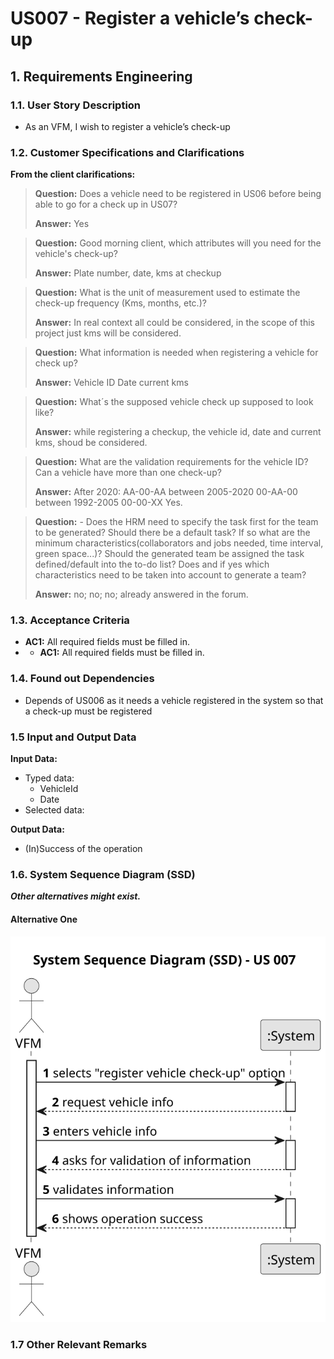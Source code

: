 # US007 - Register a vehicle’s check-up


## 1. Requirements Engineering

### 1.1. User Story Description

- As an VFM, I wish to register a vehicle’s check-up

### 1.2. Customer Specifications and Clarifications


**From the client clarifications:**
> **Question:** Does a vehicle need to be registered in US06 before being able to go for a check up in US07?
> 
> **Answer:** Yes

> **Question:**
Good morning client,
which attributes will you need for the vehicle's check-up?
> 
> **Answer:**
Plate number, date, kms at checkup

> **Question:**
What is the unit of measurement used to estimate the check-up frequency (Kms, months, etc.)?
> 
> **Answer:**
In real context all could be considered, in the scope of this project just kms will be considered.

> **Question:** 
What information is needed when registering a vehicle for check up?
> 
> **Answer:**
Vehicle ID
Date
current kms

> **Question:**  What´s the supposed vehicle check up supposed to look like?
> 
> **Answer:**
while registering a checkup, the vehicle id, date and current kms, shoud be considered.

> **Question:**
What are the validation requirements for the vehicle ID?
Can a vehicle have more than one check-up?
> 
> **Answer:**
After 2020: AA-00-AA
between 2005-2020 00-AA-00
between 1992-2005 00-00-XX
Yes.

> **Question:** - Does the HRM need to specify the task first for the team to be generated?
Should there be a default task? If so what are the minimum characteristics(collaborators and jobs needed, time interval, green space...)?
Should the generated team be assigned the task defined/default into the to-do list?
Does and if yes which characteristics need to be taken into account to generate a team?
> 
> **Answer:**
no;
no;
no;
already answered in the forum.

### 1.3. Acceptance Criteria

* **AC1:** All required fields must be filled in.
* * **AC1:** All required fields must be filled in.


### 1.4. Found out Dependencies

* Depends of US006 as it needs a vehicle registered in the system so that a check-up must be registered
### 1.5 Input and Output Data

**Input Data:**

* Typed data:
  * VehicleId
  * Date
* Selected data:

**Output Data:**

* (In)Success of the operation

### 1.6. System Sequence Diagram (SSD)

**_Other alternatives might exist._**

#### Alternative One

![System Sequence Diagram - Alternative One](svg/us007-system-sequence-diagram.svg)


### 1.7 Other Relevant Remarks
